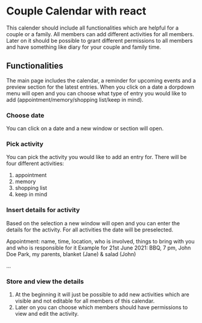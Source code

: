 # Couple Calendar with react

This calender should include all functionalities which are helpful for a couple or a family. All members can add different activities for all members. Later on it should be possible to grant different permissions to all members and have something like diary for your couple and family time. 

## Functionalities

The main page includes the calendar, a reminder for upcoming events and a preview section for the latest entries. When you click on a date a dorpdown menu will open and you can choose what type of entry you would like to add (appointment/memory/shopping list/keep in mind).

### Choose date

You can click on a date and a new window or section will open. 

### Pick activity

You can pick the activity you would like to add an entry for. There will be four different activities:
1. appointment
2. memory
3. shopping list
4. keep in mind

### Insert details for activity

Based on the selection a new window will open and you can enter the details for the activity. For all activities the date will be preselected. 

Appointment: name, time, location, who is involved, things to bring with you and who is responsible for it 
Example for 21st June 2021: BBQ, 7 pm, John Doe Park, my parents, blanket (Jane) & salad (John)

...

### Store and view the details

1. At the beginning it will just be possible to add new activities which are visible and not editable for all members of this calendar.
2. Later on you can choose which members should have permissions to view and edit the activity. 